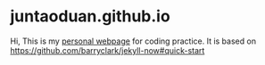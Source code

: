# juntaoduan.github.io

Hi, 
This is my [personal webpage](https://juntaoduan.github.io) for coding practice. 
It is based on https://github.com/barryclark/jekyll-now#quick-start



